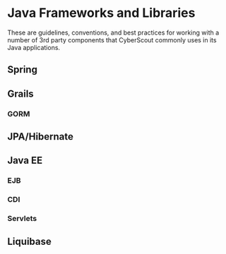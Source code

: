 # Java Frameworks and Libraries

These are guidelines, conventions, and best practices for working with a number
of 3rd party components that CyberScout commonly uses in its Java applications.

## Spring

## Grails

### GORM

## JPA/Hibernate

## Java EE

### EJB

### CDI

### Servlets

## Liquibase
